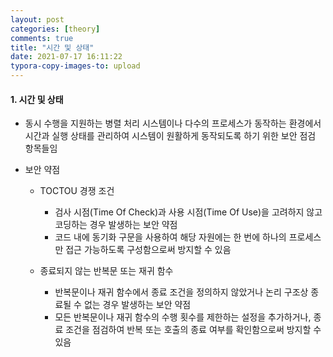 ```yaml
---
layout: post
categories: [theory]
comments: true
title: "시간 및 상태"
date: 2021-07-17 16:11:22
typora-copy-images-to: upload
---
```


#### 1. 시간 및 상태

- 동시 수행을 지원하는 병렬 처리 시스템이나 다수의 프로세스가 동작하는 환경에서 시간과 실행 상태를 관리하여 시스템이 원활하게 동작되도록 하기 위한 보안 점검 항목들임

- 보안 약점

  - TOCTOU 경쟁 조건

    - 검사 시점(Time Of Check)과 사용 시점(Time Of Use)을 고려하지 않고 코딩하는 경우 발생하는 보안 약점
    - 코드 내에 동기화 구문을 사용하여 해당 자원에는 한 번에 하나의 프로세스만 접근 가능하도록 구성함으로써 방지할 수 있음

  - 종료되지 않는 반복문 또는 재귀 함수

    - 반복문이나 재귀 함수에서 종료 조건을 정의하지 않았거나 논리 구조상 종료될 수 없는 경우 발생하는 보안 약점
    - 모든 반복문이나 재귀 함수의 수행 횟수를 제한하는 설정을 추가하거나, 종료 조건을 점검하여 반복 또는 호출의 종료 여부를 확인함으로써 방지할 수 있음

    